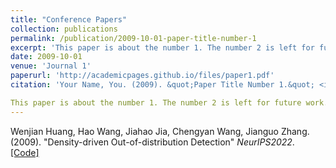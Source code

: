 ```yaml
---
title: "Conference Papers"
collection: publications
permalink: /publication/2009-10-01-paper-title-number-1
excerpt: 'This paper is about the number 1. The number 2 is left for future work.'
date: 2009-10-01
venue: 'Journal 1'
paperurl: 'http://academicpages.github.io/files/paper1.pdf'
citation: 'Your Name, You. (2009). &quot;Paper Title Number 1.&quot; <i>Journal 1</i>. 1(1).'

This paper is about the number 1. The number 2 is left for future work.
---
```




Wenjian Huang, Hao Wang, Jiahao Jia, Chengyan Wang, Jianguo Zhang. (2009). "Density-driven Out-of-distribution Detection" <i>NeurIPS2022</i>. [[Code]](http://WenjianHuang93.github.io/files/paper1.pdf)
